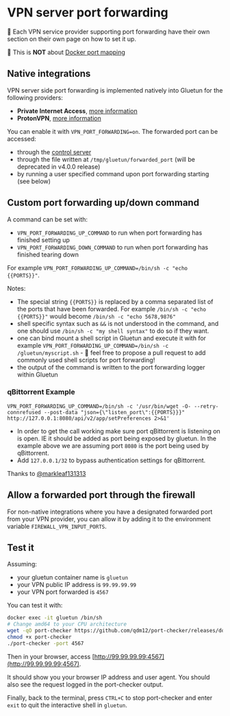 # VPN server port forwarding

💁 Each VPN service provider supporting port forwarding have their own section on their own page on how to set it up.

🔴 This is **NOT** about [Docker port mapping](../port-mapping.md)

## Native integrations

VPN server side port forwarding is implemented natively into Gluetun for the following providers:

- **Private Internet Access**, [more information](../providers/private-internet-access.md)
- **ProtonVPN**, [more information](../providers/protonvpn.md)

You can enable it with `VPN_PORT_FORWARDING=on`.
The forwarded port can be accessed:

- through the [control server](control-server.md#openvpn-and-wireguard)
- through the file written at `/tmp/gluetun/forwarded_port` (will be deprecated in v4.0.0 release)
- by running a user specified command upon port forwarding starting (see below)

## Custom port forwarding up/down command

A command can be set with:

- `VPN_PORT_FORWARDING_UP_COMMAND` to run when port forwarding has finished setting up
- `VPN_PORT_FORWARDING_DOWN_COMMAND` to run when port forwarding has finished tearing down

For example `VPN_PORT_FORWARDING_UP_COMMAND=/bin/sh -c "echo {{PORTS}}"`.

Notes:

- The special string `{{PORTS}}` is replaced by a comma separated list of the ports that have been forwarded. For example `/bin/sh -c "echo {{PORTS}}"` would become `/bin/sh -c "echo 5678,9876"`
- shell specific syntax such as `&&` is not understood in the command, and one should use `/bin/sh -c "my shell syntax"` to do so if they want.
- one can bind mount a shell script in Gluetun and execute it with for example `VPN_PORT_FORWARDING_UP_COMMAND=/bin/sh -c /gluetun/myscript.sh` - 💁  feel free to propose a pull request to add commonly used shell scripts for port forwarding!
- the output of the command is written to the port forwarding logger within Gluetun

### qBittorrent Example

`VPN_PORT_FORWARDING_UP_COMMAND=/bin/sh -c '/usr/bin/wget -O- --retry-connrefused --post-data "json={\"listen_port\":{{PORTS}}}" http://127.0.0.1:8080/api/v2/app/setPreferences 2>&1'`

- In order to get the call working make sure port qBittorrent is listening on is open. IE it should be added as port being exposed by gluetun. In the example above we are assuming port `8080` is the port being used by qBittorrent.
- Add `127.0.0.1/32` to bypass authentication settings for qBittorrent.

Thanks to [@markleaf131313](https://github.com/markleaf131313)

## Allow a forwarded port through the firewall

For non-native integrations where you have a designated forwarded port from your VPN provider, you can allow it by adding it to the environment variable `FIREWALL_VPN_INPUT_PORTS`.

## Test it

Assuming:

- your gluetun container name is `gluetun`
- your VPN public IP address is `99.99.99.99`
- your VPN port forwarded is `4567`

You can test it with:

```sh
docker exec -it gluetun /bin/sh
# Change amd64 to your CPU architecture
wget -qO port-checker https://github.com/qdm12/port-checker/releases/download/v0.3.0/port-checker_0.3.0_linux_amd64
chmod +x port-checker
./port-checker -port 4567
```

Then in your browser, access [http://99.99.99.99:4567](http://99.99.99.99:4567).

It should show you your browser IP address and user agent.
You should also see the request logged in the port-checker output.

Finally, back to the terminal, press `CTRL+C` to stop port-checker and enter `exit` to quit the interactive shell in `gluetun`.
